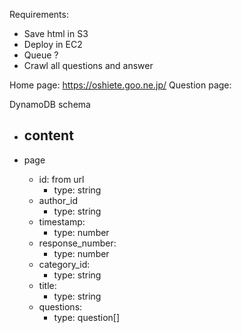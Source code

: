 Requirements:
- Save html in S3
- Deploy in EC2
- Queue ?
- Crawl all questions and answer

Home page: https://oshiete.goo.ne.jp/
Question page:

DynamoDB schema
- content
    -

- page
    - id: from url
        - type: string
    - author_id
        - type: string
    - timestamp:
        - type: number
    - response_number:
        - type: number
    - category_id:
        - type: string
    - title:
        - type: string
    - questions:
        - type: question[]


